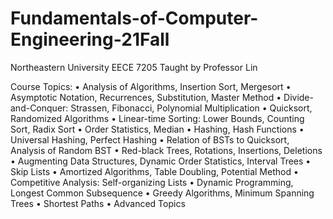 # Fundamentals-of-Computer-Engineering-21Fall

Northeastern University EECE 7205
Taught by Professor Lin

Course Topics:
• Analysis of Algorithms, Insertion Sort, Mergesort
• Asymptotic Notation, Recurrences, Substitution, Master Method
• Divide-and-Conquer: Strassen, Fibonacci, Polynomial Multiplication
• Quicksort, Randomized Algorithms
• Linear-time Sorting: Lower Bounds, Counting Sort, Radix Sort
• Order Statistics, Median
• Hashing, Hash Functions
• Universal Hashing, Perfect Hashing
• Relation of BSTs to Quicksort, Analysis of Random BST
• Red-black Trees, Rotations, Insertions, Deletions
• Augmenting Data Structures, Dynamic Order Statistics, Interval Trees
• Skip Lists
• Amortized Algorithms, Table Doubling, Potential Method
• Competitive Analysis: Self-organizing Lists
• Dynamic Programming, Longest Common Subsequence
• Greedy Algorithms, Minimum Spanning Trees
• Shortest Paths
• Advanced Topics
